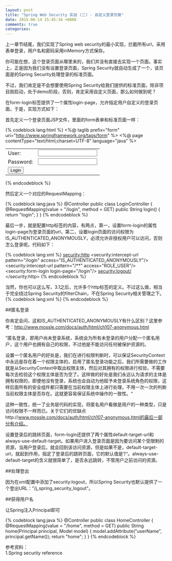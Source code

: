 ```yaml
---
layout: post
title: "Spring Web Security 实战 (二) - 自定义登录页面"
date: 2015-06-14 15:45:34 +0800
comments: true
categories: 
---
```

上一章节结尾，我们实现了Spring web security的最小实现，拦截所有url，采用表单登录，用户名和密码采用inMemory方式保存。

你可能在想，这个登录页面从哪里来的，我们并没有直接去实现一个页面。事实上，正是因为我们没有设置登录页面，Spring Security就自动生成了一个，该页面是的Spring Security处理登录的标准页面。

不过，我们肯定是不会想要使用Spring Security给我们提供的标准页面，除非项目刚启动，处于demo阶段，否则，肯定采用自定义页面，那么如何做到呢？

在form-login标签提供了一个属性login-page，允许指定用户自定义的登录页面，于是，实现方式如下：

首先定义一个登录页面JSP文件，里面的form表单和标准页面一样：

{% codeblock lang:html %}
<%@ taglib prefix="form" uri="http://www.springframework.org/tags/form" %>
<%@ page contentType="text/html;charset=UTF-8" language="java" %>
<html>
<head>
    <title>Spring MVC Security</title>
</head>
<body>
<form action="/spring-mvc-security/j_spring_security_check" method="POST">
    <table>
        <tbody>
        <tr>
            <td>User:</td>
            <td><input type="text" name="j_username" value=""></td>
        </tr>
        <tr>
            <td>Password:</td>
            <td><input type="password" name="j_password"></td>
        </tr>
        <tr>
            <td colspan="2"><input name="submit" type="submit" value="Login"></td>
        </tr>
        </tbody>
    </table>
</form>
</body>
</html>
{% endcodeblock %}


然后定义一个对应的RequestMapping：

{% codeblock lang:java %}
@Controller
public class LoginController {
	@RequestMapping(value = "/login", method = GET)
	public String login() {
		return "login";
	}
}
{% endcodeblock %}

最后一步，就是配置http标签的内容，有两点，第一，设置form-login的属性login-page为登录页面的url，第二，设置login页面的访问权限为IS_AUTHENTICATED_ANONYMOUSLY，必须允许非授权用户可以访问，否则怎么登录呢。代码如下：

{% codeblock lang:xml %}
<security:http>
    <security:intercept-url pattern="/login" access="IS_AUTHENTICATED_ANONYMOUSLY"/>
    <security:intercept-url pattern="/**" access="ROLE_USER"/>
    <security:form-login login-page="/login"/>
    <security:logout/>
</security:http>
{% endcodeblock %}

当然，你也可以这么写，3.1之后，允许多个http标签的定义。不过这么做，相当于完全绕过Spring Security的filterChain，不在Spring Security相关管理之下。
{% codeblock lang:xml %}
<http pattern="/css/**" security="none"/> 
<http pattern="/login" security="none"/>
{% endcodeblock %}

##匿名登录

你肯定会问，这和IS_AUTHENTICATED_ANONYMOUSLY有什么区别？这里参考：http://www.mossle.com/docs/auth/html/ch107-anonymous.html

”匿名登录，即用户尚未登录系统，系统会为所有未登录的用户分配一个匿名用户，这个用户也拥有自己的权限，不过他是不能访问任何被保护资源的。

设置一个匿名用户的好处是，我们在进行权限判断时，可以保证SecurityContext中永远是存在着一个权限主体的，启用了匿名登录功能之后，我们所需要做的工作就是从SecurityContext中取出权限主体，然后对其拥有的权限进行校验，不需要每次去检验这个权限主体是否为空了。这样做的好处是我们永远认为请求的主体是拥有权限的，即便他没有登录，系统也会自动为他赋予未登录系统角色的权限，这样后面所有的安全组件都只需要在当前权限主体上进行处理，不用一次一次的判断当前权限主体是否存在。这就更容易保证系统中操作的一致性。“

这种一致性，统一了业务层代码的实现，将匿名用户看做是用户的一种类型，只是访问权限不一样而已。关于它们的优缺点http://www.mossle.com/docs/auth/html/ch107-anonymous.html的最后一部分有介绍。

设置登录后的跳转页面，form-login还提供了两个属性default-target-url和always-use-default-target。如果用户进入登录页面是因为要访问某个受限制的资源，当用户登录后，就会回到该访问资源，但是如果不是，default-target-url，就起到作用，指定了登录后的跳转页面，它的默认值是”/“。always-use-default-target的含义就很简单了，是否永远跳转，不管用户之前访问的资源。

##处理登出

因为在xml配置中添加了security:logout，所以Spring Security也默认提供了一个登出URL："/j_spring_security_logout"。

##获得用户名

让Spring注入Principal即可

{% codeblock lang:java %}
@Controller
public class HomeController {
	@RequestMapping(value = "/home", method = GET)
	public String home(Principal principal, Model model) {
		model.addAttribute("userName", principal.getName());
		return "home";
	}
}
{% endcodeblock %}


参考资料：   
1.Spring security reference
